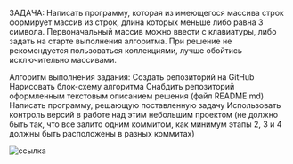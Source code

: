 ЗАДАЧА:
Написать программу, которая из имеющегося массива строк формирует массив из строк, длина которых меньше либо равна 3 символа. Первоначальный массив можно ввести с клавиатуры, либо задать на старте выполнения алгоритма. При решение не рекомендуется пользоваться коллекциями, лучше обойтись исключительно массивами.

Алгоритм выполнения задания:
Создать репозиторий на GitHub
Нарисовать блок-схему алгоритма
Снабдить репозиторий оформленным текстовым описанием решения (файл README.md)
Написать программу, решающую поставленную задачу
Использовать контроль версий в работе над этим небольшим проектом (не должно быть так, что все залито одним коммитом, как минимум этапы 2, 3 и 4 должны быть расположены в разных коммитах)

![ссылка](https://viewer.diagrams.net/?tags=%7B%7D&highlight=0000ff&edit=_blank&layers=1&nav=1#R1Vltb5swEP41kbYPq3gJefkYkqzTtG7dUqnrRyc44M1gZEyT7NfPxiZgTJO0zUsrRcI%2Bn4G75567M%2Bm443h9TUEa3ZAA4o5jBeuOO%2Bk4jm15XX4Rko2U9C1HCkKKAqVUCWboHyx3KmmOAphpiowQzFCqCxckSeCCaTJAKVnpakuC9aemIISGYLYA2JTeo4BFUjpw%2BpX8C0RhVD7Z7g3lSgxKZWVJFoGArGoid9pxx5QQJkfxegyxcF7pF7nv8xOr2xejMGGHbJhNRj%2B9X72veO4s%2FTSP7u9G%2FU%2FKjEeAc2Wwelm2KT0AA%2B4QNSWURSQkCcDTSupTkicBFI%2Bx%2BKzS%2BUZIyoU2F%2F6BjG0UuiBnhIsiFmO1apqirMtIThdwx%2FuXIQFoCNkOvZ7UE7bUHqAcdQ1JDBndcAUKMWDoUQcfqBgKt3qVm%2FlAefoZXrcNr2eMoiTseH7Hm%2FCwBRuu0sPcIn9O%2BSgUI0PHMXUQd6AgQ15ci3tblgEpD8VUDLnHAcYQk5CCmO9OIUXcQkiba7fVgr%2BKEIOzFBS4rDjrdSyXaA1LHu%2FE9hFSBtc70VCrbplEVA6xXWXSqmKkXdIsqrGxZ50IQO8SLIFrxH6L7Veemj3UViZrdedisiknCTe3tklMH%2Bpr1bZiVu57OSOdAxlpvylGOgYjbwiFdxFI7iIKoQk3xrwCwf10OEX4Xzr6B%2B8l%2Bl8exUevF2rrLZEZWkHbtXVou04DM0kjtasB2%2FY1Xo5kzwj7JeG1xPog3xLVaojwphQ4PRCLKC9Kj2yzeL26wjApQk%2Fp8Yv%2F0QgUGpF4nmdn4Y0z1J27JUSNOE63hTiDUxHHNkvxOZlT403FonbmZDzw2Ej0z1yQkAS%2BrktzDy0KR68K7bzb5ksVGu6ZeWdftoGoB8Kh7YMzcLUG4mpgbwVPNBHFrNY6vjInDw8MorfV6w%2BNFIuWIsOqLt%2FzEW%2Fny%2BRpZFd34l42ibrWsL1C1ZOofdYkepEjaskd%2BxlJtGKPzhxvD29ekWjf6XnYPBCrA67ny7OsN9m2IhpxzBOwOvv6xa9JHC0KTk8eT68yTr%2Blc29rQE7WuZeFuOboh%2BnM8BM3j%2BnOABiFCR8vuDOKrwDCCWgB8EgtxCgIJNNghv6BeXEr4eVU1NDCjuLDhbgXJ1dWfSDIGCV%2F4ZhgQqteY4kwboiOgIc91AHpdj0DEK8FD%2FdkeHQNPN5MY7A3uQVH6w8Prexl%2BJ69PWwGwBPtoXEjo3o2mS1dc7o%2B0zzgff%2FxPuhOCeMQkmRfTXxGK%2BM2UG1Jx23Z%2BAXs59Pqw74Es%2Fp7xJ3%2BBw%3D%3D)
